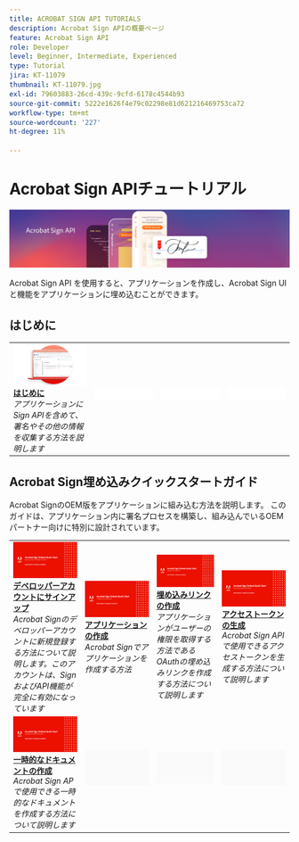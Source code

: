 ```yaml
---
title: ACROBAT SIGN API TUTORIALS
description: Acrobat Sign APIの概要ページ
feature: Acrobat Sign API
role: Developer
level: Beginner, Intermediate, Experienced
type: Tutorial
jira: KT-11079
thumbnail: KT-11079.jpg
exl-id: 79603883-26cd-439c-9cfd-6178c4544b93
source-git-commit: 5222e1626f4e79c02298e81d621216469753ca72
workflow-type: tm+mt
source-wordcount: '227'
ht-degree: 11%

---
```


# Acrobat Sign APIチュートリアル

![Acrobat Sign APIバナー](../assets/acrobatsignhero.png)

Acrobat Sign API を使用すると、アプリケーションを作成し、Acrobat Sign UI と機能をアプリケーションに埋め込むことができます。

## はじめに

<table style="table-layout:fixed">
<tr>
   <td>
    <a href="signapi.md">
      <img alt="はじめに" src="assets/GSASAPI_thumb.png" />
    </a>
    <div>
    <a href="signapi.md"><strong>はじめに</strong></a>
    </div>
    <em>アプリケーションにSign APIを含めて、署名やその他の情報を収集する方法を説明します</em>
    <br>
  </td>
  <td>
    <img alt="スペーサー" src="../assets/WhiteBanner_Placeholder.png" />
    <div>
    <br>
  </td>
  <td>
    <img alt="スペーサー" src="../assets/WhiteBanner_Placeholder.png" />
    <div>
    <br>
  </td>
  <td>
    <img alt="スペーサー" src="../assets/WhiteBanner_Placeholder.png" />
    <div>
    <br>
  </td>
</tr>
</table>

## Acrobat Sign埋め込みクイックスタートガイド

Acrobat SignのOEM版をアプリケーションに組み込む方法を説明します。 このガイドは、アプリケーション内に署名プロセスを構築し、組み込んでいるOEMパートナー向けに特別に設計されています。

<table style="table-layout:fixed">
<tr>
 <td>
   <a href="sign-up-developer-account.md">
      <img alt="デベロッパーアカウントにサインアップ" src="assets/Signingup_1280.png" />
   </a>
    <div>
   <a href="sign-up-developer-account.md"><strong>デベロッパーアカウントにサインアップ</strong></a>
    </div>
    <em>Acrobat Signのデベロッパーアカウントに新規登録する方法について説明します。このアカウントは、SignおよびAPI機能が完全に有効になっています</em>
    <br>
  </td>
  <td>
   <a href="creating-your-application.md">
      <img alt="アプリケーションの作成" src="assets/Creatingyourapplication_1280.png" />
   </a>
    <div>
   <a href="creating-your-application.md"><strong>アプリケーションの作成</strong></a>
    </div>
    <em>Acrobat Signでアプリケーションを作成する方法</em>
    <br>
  </td>
   <td>
   <a href="creating-an-embed-link.md">
      <img alt="埋め込みリンクの作成" src="assets/Creatinganembedlink_1280.png" />
   </a>
    <div>
   <a href="creating-an-embed-link.md"><strong>埋め込みリンクの作成</strong></a>
    </div>
    <em>アプリケーションがユーザーの権限を取得する方法であるOAuthの埋め込みリンクを作成する方法について説明します</em>
    <br>
  </td>
  <td>
   <a href="generating-an-access-token.md">
      <img alt="アクセストークンの生成" src="assets/Generatingyouraccesstoken_1280.png" />
   </a>
    <div>
   <a href="generating-an-access-token.md"><strong>アクセストークンの生成</strong></a>
    </div>
    <em>Acrobat Sign APIで使用できるアクセストークンを生成する方法について説明します</em>
    <br>
  </td>
</tr>
<tr>
  <td>
   <a href="creating-a-transient-document.md">
      <img alt="一時的なドキュメントの作成" src="assets/Creatingatransientdocument_1280.png" />
   </a>
    <div>
   <a href="creating-a-transient-document.md"><strong>一時的なドキュメントの作成</strong></a>
    </div>
    <em>Acrobat Sign APで使用できる一時的なドキュメントを作成する方法について説明します</em>
    <br>
  </td>
  <td>
    <img alt="スペーサー" src="../assets/GrayBanner_Placeholder.png" />
    <div>
    <br>
  </td>
   <td>
    <img alt="スペーサー" src="../assets/GrayBanner_Placeholder.png" />
    <div>
    <br>
  </td>
  <td>
    <img alt="スペーサー" src="../assets/GrayBanner_Placeholder.png" />
    <div>
    <br>
  </td>
</tr>
</table>
